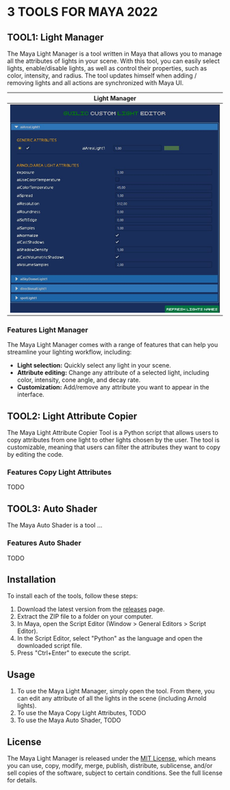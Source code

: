 # 3 TOOLS FOR MAYA 2022
## TOOL1: Light Manager

The Maya Light Manager is a tool written in Maya that allows you to manage all the attributes of lights in your scene. With this tool, you can easily select lights, enable/disable lights, as well as control their properties, such as color, intensity, and radius.
The tool updates himself when adding / removing lights and all actions are synchronized with Maya UI.

Light Manager        |  
:-------------------------:   |
![](./screenshots/tool1.jpg) |

### Features Light Manager

The Maya Light Manager comes with a range of features that can help you streamline your lighting workflow, including:

- **Light selection:** Quickly select any light in your scene.
- **Attribute editing:** Change any attribute of a selected light, including color, intensity, cone angle, and decay rate.
- **Customization:** Add/remove any attribute you want to appear in the interface.

## TOOL2: Light Attribute Copier

The Maya Light Attribute Copier Tool is a Python script that allows users to copy attributes from one light to other lights chosen by the user. The tool is customizable, meaning that users can filter the attributes they want to copy by editing the code.

### Features Copy Light Attributes
TODO

## TOOL3: Auto Shader

The Maya Auto Shader is a tool ...

### Features Auto Shader
TODO

## Installation

To install each of the tools, follow these steps:

1. Download the latest version from the [releases](https://github.com/yourusername/maya-light-manager/releases) page.
2. Extract the ZIP file to a folder on your computer.
3. In Maya, open the Script Editor (Window > General Editors > Script Editor).
4. In the Script Editor, select "Python" as the language and open the downloaded script file.
5. Press "Ctrl+Enter" to execute the script.

## Usage

1. To use the Maya Light Manager, simply open the tool. From there, you can edit any attribute of all the lights in the scene (including Arnold lights).
2. To use the Maya Copy Light Attributes, TODO
3. To use the Maya Auto Shader, TODO

## License
The Maya Light Manager is released under the [MIT License](LICENSE), which means you can use, copy, modify, merge, publish, distribute, sublicense, and/or sell copies of the software, subject to certain conditions. See the full license for details.

